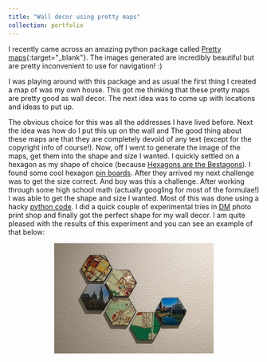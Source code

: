 ```yaml
---
title: "Wall decor using pretty maps"
collection: portfolio
---
```


I recently came across an amazing python package called [Pretty maps](https://github.com/marceloprates/prettymaps){:target="_blank"}. The images generated are incredibly beautiful but are pretty inconvenient to use for navigation! :)

I was playing around with this package and as usual the first thing I created a map of was my own house. This got me thinking that these pretty maps are pretty good as wall decor. The next idea was to come up with locations and ideas to put up. 

The obvious choice for this was all the addresses I have lived before. Next the idea was how do I put this up on the wall and The good thing about these maps are that they are completely devoid of any text (except for the copyright info of course!). Now, off I went to generate the image of the maps, get them into the shape and size I wanted. I quickly settled on a hexagon as my shape of choice (because [Hexagons are the Bestagons](https://www.youtube.com/watch?v=thOifuHs6eY)). I found some cool hexagon [pin boards](https://www.amazon.de/dp/B07JNNM31F?psc=1&ref=ppx_yo2ov_dt_b_product_details). After they arrived my next challenge was to get the size correct. And boy was this a challenge. After working through some high school math (actually googling for most of the formulae!) I was able to get the shape and size I wanted. Most of this was done using a hacky [python code](https://github.com/armandyam/pretty_maps_decor). I did a quick couple of experimental tries in [DM](https://www.dm.de/foto) photo print shop and finally got the perfect shape for my wall decor. I am quite pleased with the results of this experiment and you can see an example of that below:


<p align="center">
  <img src="/images/pretty_maps.png" />
</p>
